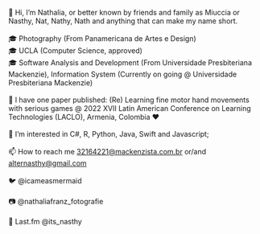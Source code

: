 👋 Hi, I’m Nathalia, or better known by friends and family as Miuccia or Nasthy, Nat, Nathy, Nath and anything that can make my name short.
<br>
<br>
🎓 Photography (From Panamericana de Artes e Design)
<br>
🎓 UCLA (Computer Science, approved)
<br>
🎓 Software Analysis and Development (From Universidade Presbiteriana Mackenzie), Information System (Currently on going @ Universidade Presbiteriana Mackenzie) 
<br>
<br>
📔 I have one paper published: (Re) Learning fine motor hand movements with serious games @ 2022 XVII Latin American Conference on Learning Technologies (LACLO), Armenia, Colombia ❤️
<br>
<br>
👀 I’m interested in C#, R, Python, Java, Swift and Javascript;
<br>
<br>
📫 How to reach me 32164221@mackenzista.com.br or/and alternasthy@gmail.com
<br>
<br>
🐦 @icameasmermaid 
<br>
<br>
📷 @nathaliafranz_fotografie
<br>
<br>
🎵 Last.fm @its_nasthy

